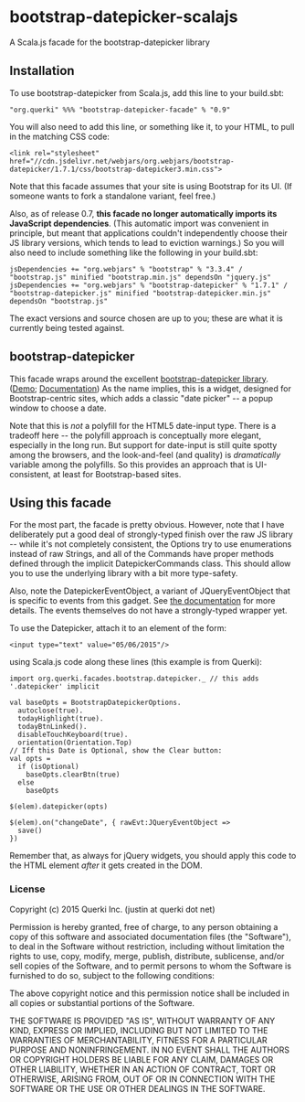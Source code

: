 # bootstrap-datepicker-scalajs

A Scala.js facade for the bootstrap-datepicker library

## Installation

To use bootstrap-datepicker from Scala.js, add this line to your build.sbt:
```
"org.querki" %%% "bootstrap-datepicker-facade" % "0.9"
```
You will also need to add this line, or something like it, to your HTML, to pull in the matching CSS code:
```
<link rel="stylesheet" href="//cdn.jsdelivr.net/webjars/org.webjars/bootstrap-datepicker/1.7.1/css/bootstrap-datepicker3.min.css">
```
Note that this facade assumes that your site is using Bootstrap for its UI. (If someone wants to fork a standalone variant, feel free.)

Also, as of release 0.7, **this facade no longer automatically imports its JavaScript dependencies**. (This automatic import was convenient in principle, but meant that applications couldn't independently choose their JS library versions, which tends to lead to eviction warnings.) So you will also need to include something like the following in your build.sbt:
```
jsDependencies += "org.webjars" % "bootstrap" % "3.3.4" / "bootstrap.js" minified "bootstrap.min.js" dependsOn "jquery.js"
jsDependencies += "org.webjars" % "bootstrap-datepicker" % "1.7.1" / "bootstrap-datepicker.js" minified "bootstrap-datepicker.min.js" dependsOn "bootstrap.js"
```
The exact versions and source chosen are up to you; these are what it is currently being tested against.

## bootstrap-datepicker

This facade wraps around the excellent [bootstrap-datepicker library](https://github.com/eternicode/bootstrap-datepicker). ([Demo](http://eternicode.github.io/bootstrap-datepicker/); [Documentation](http://bootstrap-datepicker.readthedocs.org/en/latest/index.html)) As the name implies, this is a widget, designed for Bootstrap-centric sites, which adds a classic "date picker" -- a popup window to choose a date.

Note that this is *not* a polyfill for the HTML5 date-input type. There is a tradeoff here -- the polyfill approach is conceptually more elegant, especially in the long run. But support for date-input is still quite spotty among the browsers, and the look-and-feel (and quality) is *dramatically* variable among the polyfills. So this provides an approach that is UI-consistent, at least for Bootstrap-based sites.

## Using this facade

For the most part, the facade is pretty obvious. However, note that I have deliberately put a good deal of strongly-typed finish over the raw JS library -- while it's not completely consistent, the Options try to use enumerations instead of raw Strings, and all of the Commands have proper methods defined through the implicit DatepickerCommands class. This should allow you to use the underlying library with a bit more type-safety. 

Also, note the DatepickerEventObject, a variant of JQueryEventObject that is specific to events from this gadget. See [the documentation](http://bootstrap-datepicker.readthedocs.org/en/latest/events.html) for more details. The events themselves do not have a strongly-typed wrapper yet.

To use the Datepicker, attach it to an element of the form:
```
<input type="text" value="05/06/2015"/>
```
using Scala.js code along these lines (this example is from Querki):
```
import org.querki.facades.bootstrap.datepicker._ // this adds '.datepicker' implicit

val baseOpts = BootstrapDatepickerOptions.
  autoclose(true).
  todayHighlight(true).
  todayBtnLinked().
  disableTouchKeyboard(true).
  orientation(Orientation.Top)
// Iff this Date is Optional, show the Clear button:
val opts = 
  if (isOptional)
    baseOpts.clearBtn(true)
  else
    baseOpts
    
$(elem).datepicker(opts)

$(elem).on("changeDate", { rawEvt:JQueryEventObject =>
  save()
})
```
Remember that, as always for jQuery widgets, you should apply this code to the HTML element *after* it gets created in the DOM.

### License

Copyright (c) 2015 Querki Inc. (justin at querki dot net)

Permission is hereby granted, free of charge, to any person obtaining a copy of this software and associated documentation files (the "Software"), to deal in the Software without restriction, including without limitation the rights to use, copy, modify, merge, publish, distribute, sublicense, and/or sell copies of the Software, and to permit persons to whom the Software is furnished to do so, subject to the following conditions:

The above copyright notice and this permission notice shall be included in all copies or substantial portions of the Software.

THE SOFTWARE IS PROVIDED "AS IS", WITHOUT WARRANTY OF ANY KIND, EXPRESS OR IMPLIED, INCLUDING BUT NOT LIMITED TO THE WARRANTIES OF MERCHANTABILITY, FITNESS FOR A PARTICULAR PURPOSE AND NONINFRINGEMENT. IN NO EVENT SHALL THE AUTHORS OR COPYRIGHT HOLDERS BE LIABLE FOR ANY CLAIM, DAMAGES OR OTHER LIABILITY, WHETHER IN AN ACTION OF CONTRACT, TORT OR OTHERWISE, ARISING FROM, OUT OF OR IN CONNECTION WITH THE SOFTWARE OR THE USE OR OTHER DEALINGS IN THE SOFTWARE.
